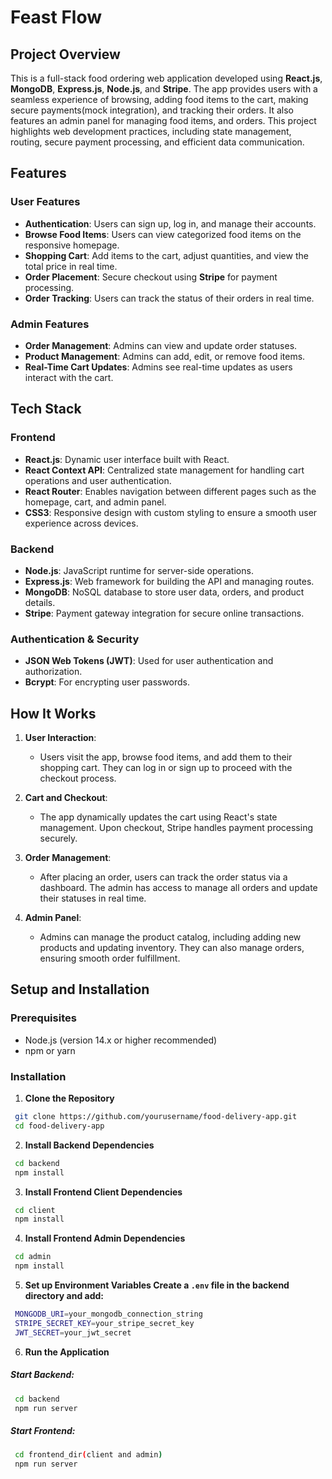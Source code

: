 # Feast Flow

## Project Overview

This is a full-stack food ordering web application developed using **React.js**, **MongoDB**, **Express.js**, **Node.js**, and **Stripe**. The app provides users with a seamless experience of browsing, adding food items to the cart, making secure payments(mock integration), and tracking their orders. It also features an admin panel for managing food items, and orders. This project highlights web development practices, including state management, routing, secure payment processing, and efficient data communication.

## Features

### User Features
- **Authentication**: Users can sign up, log in, and manage their accounts.
- **Browse Food Items**: Users can view categorized food items on the responsive homepage.
- **Shopping Cart**: Add items to the cart, adjust quantities, and view the total price in real time.
- **Order Placement**: Secure checkout using **Stripe** for payment processing.
- **Order Tracking**: Users can track the status of their orders in real time.

### Admin Features
- **Order Management**: Admins can view and update order statuses.
- **Product Management**: Admins can add, edit, or remove food items.
- **Real-Time Cart Updates**: Admins see real-time updates as users interact with the cart.

## Tech Stack

### Frontend
- **React.js**: Dynamic user interface built with React.
- **React Context API**: Centralized state management for handling cart operations and user authentication.
- **React Router**: Enables navigation between different pages such as the homepage, cart, and admin panel.
- **CSS3**: Responsive design with custom styling to ensure a smooth user experience across devices.

### Backend
- **Node.js**: JavaScript runtime for server-side operations.
- **Express.js**: Web framework for building the API and managing routes.
- **MongoDB**: NoSQL database to store user data, orders, and product details.
- **Stripe**: Payment gateway integration for secure online transactions.

### Authentication & Security
- **JSON Web Tokens (JWT)**: Used for user authentication and authorization.
- **Bcrypt**: For encrypting user passwords.

## How It Works

1. **User Interaction**: 
   - Users visit the app, browse food items, and add them to their shopping cart. They can log in or sign up to proceed with the checkout process.
   
2. **Cart and Checkout**: 
   - The app dynamically updates the cart using React's state management. Upon checkout, Stripe handles payment processing securely.
   
3. **Order Management**: 
   - After placing an order, users can track the order status via a dashboard. The admin has access to manage all orders and update their statuses in real time.
   
4. **Admin Panel**: 
   - Admins can manage the product catalog, including adding new products and updating inventory. They can also manage orders, ensuring smooth order fulfillment.

## Setup and Installation

### Prerequisites

- Node.js (version 14.x or higher recommended)
- npm or yarn

### Installation

1. **Clone the Repository**

  ```bash
   git clone https://github.com/yourusername/food-delivery-app.git
   cd food-delivery-app
   ```
   
2. **Install Backend Dependencies**

  ```bash
   cd backend
   npm install
  ```
3. **Install Frontend Client Dependencies**

  ```bash
   cd client
   npm install
  ```

4. **Install Frontend Admin Dependencies**

  ```bash
   cd admin
   npm install
  ```
5. **Set up Environment Variables Create a ```.env``` file in the backend directory and add:**

  ```bash
   MONGODB_URI=your_mongodb_connection_string
   STRIPE_SECRET_KEY=your_stripe_secret_key
   JWT_SECRET=your_jwt_secret
  ```

6. **Run the Application**

##### Start Backend:

  ```bash
   cd backend
   npm run server
  ```
  
##### Start Frontend:
  
  ```bash
   cd frontend_dir(client and admin)
   npm run server
  ```
